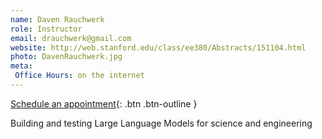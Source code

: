 ```yaml
---
name: Daven Rauchwerk
role: Instructor
email: drauchwerk@gmail.com
website: http://web.stanford.edu/class/ee380/Abstracts/151104.html
photo: DavenRauchwerk.jpg
meta:
 Office Hours: on the internet
---
```

[Schedule an appointment](#){: .btn .btn-outline }

Building and testing Large Language Models for science and engineering
